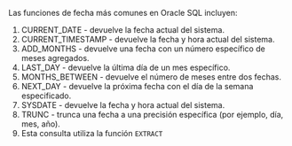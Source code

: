 Las funciones de fecha más comunes en Oracle SQL incluyen:

1.  CURRENT_DATE - devuelve la fecha actual del sistema.
2.  CURRENT_TIMESTAMP - devuelve la fecha y hora actual del sistema.
3.  ADD_MONTHS - devuelve una fecha con un número específico de meses agregados.
4.  LAST_DAY - devuelve la última día de un mes específico.
5.  MONTHS_BETWEEN - devuelve el número de meses entre dos fechas.
6.  NEXT_DAY - devuelve la próxima fecha con el día de la semana especificado.
7.  SYSDATE - devuelve la fecha y hora actual del sistema.
8.  TRUNC - trunca una fecha a una precisión específica (por ejemplo, día, mes, año).
9. Esta consulta utiliza la función `EXTRACT`
